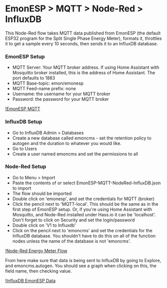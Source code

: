 # EmonESP > MQTT > Node-Red > InfluxDB

This Node-Red flow takes MQTT data published from EmonESP (the default ESP32 program for the Split Single Phase Energy Meter), formats it, throttles it to get a sample every 10 seconds, then sends it to an InfluxDB database. 

### EmonESP Setup
- MQTT Server: Your MQTT broker address. If using Home Assistant with Mosquitto broker installed, this is the address of Home Assistant. The port defaults to 1883
- MQTT Base-topic: emon/emonesp
- MQTT Feed-name prefix: none
- Username: the username for your MQTT broker
- Password: the password for your MQTT broker

[!EmonESP MQTT](/images/MQTT.png)

### InfluxDB Setup
- Go to InfluxDB Admin > Databases
- Create a new database called emoncms - set the retention policy to autogen and the duration to whatever you would like. 
- Go to Users
- Create a user named emoncms and set the permissions to all

### Node-Red Setup
- Go to Menu > Import
- Paste the contents of or select EmonESP-MQTT-NodeRed-InfluxDB.json to import
- The flow should be imported
- Double click on 'emonesp', and set the credentials for MQTT (broker)
- Click the pencil next to 'MQTT-local'. This should be the same as in the first step of EmonESP setup. Or, if you're using Home Assistant with Mosquitto, and Node-Red installed under Hass.io it can be 'localhost'. Don't forget to click on Security and set the login/password
- Double click on 'V1 to Influxdb'
- Click on the pencil next to 'emoncms' and set the credentials for the InfluxDB database. You shouldn't have to do this on all of the function nodes unless the name of the database is not 'emoncms'. 

[!Node-Red Energy Meter Flow](/images/emonesp-node-red.png)

From here make sure that data is being sent to InfluxDB by going to Explore, and emoncms.autogen. You should see a graph when clicking on this, the field name, then checking value.


[!InfluxDB EmonESP Data](/images/Influxdb_data.png)
